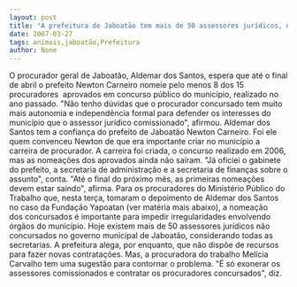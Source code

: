 ```yaml
---
layout: post
title: "A prefeitura de Jaboatão tem mais de 50 assessores jurídicos, nenhum concursado"
date: 2007-03-27
tags: animais,jaboatão,Prefeitura
author: None
---
```

O procurador geral de Jaboatão, Aldemar dos Santos, espera que até o final de abril o prefeito Newton Carneiro nomeie pelo menos 8 dos 15 procuradores&nbsp; aprovados em concurso público do município, realizado no ano passado.
\"Não tenho dúvidas que o procurador concursado tem muito mais autonomia e independência formal para defender os interesses do município que o assessor jurídico comissionado\", afirmou.
Aldemar dos Santos tem a confiança do prefeito de Jaboatão Newton Carneiro. Foi ele quem convenceu Newton de que era importante criar no município a carreira de procurador.
A carreira foi criada, o concurso realizado em 2006, mas as nomeações dos aprovados ainda não saíram.
\"Já oficiei o gabinete do prefeito, a secretaria de administração e a secretaria de finanças sobre o assunto\", conta. \"Até o final do próximo mês, as primeiras nomeações devem estar saindo\", afirma.
Para os procuradores do Ministério Público do Trabalho que, nesta terça, tomaram o depoimento de Aldemar dos Santos no caso da Fundação Yapoatan (ver matéria mais abaixo), a nomeação dos&nbsp;concursados é importante para impedir irregularidades envolvendo órgãos do município.
Hoje existem mais de 50 assessores jurídicos não concursados no governo municipal de Jaboatão, considerando todas as secretarias.
A prefeitura alega, por enquanto, que não dispõe de recursos para fazer novas contratações. Mas, a procuradora do trabalho Melícia Carvalho tem uma sugestão para contornar o problema.
\"É só exonerar os assessores comissionados e contratar os procuradores concursados\", diz. 